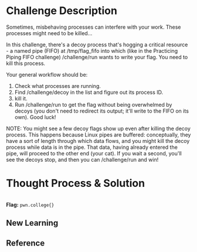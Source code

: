 # Challenge Description
Sometimes, misbehaving processes can interfere with your work. These processes might need to be killed...

In this challenge, there's a decoy process that's hogging a critical resource - a named pipe (FIFO) at /tmp/flag_fifo into which (like in the Practicing Piping FIFO challenge) /challenge/run wants to write your flag. You need to kill this process.

Your general workflow should be:

  1. Check what processes are running.
  2. Find /challenge/decoy in the list and figure out its process ID.
  3. kill it.
  4. Run /challenge/run to get the flag without being overwhelmed by decoys (you don't need to redirect its output; it'll write to the FIFO on its own).
Good luck!

NOTE: You might see a few decoy flags show up even after killing the decoy process. This happens because Linux pipes are buffered: conceptually, they have a sort of length through which data flows, and you might kill the decoy process while data is in the pipe. That data, having already entered the pipe, will proceed to the other end (your cat). If you wait a second, you'll see the decoys stop, and then you can /challenge/run and win!
# Thought Process & Solution

```bash

```
**Flag:** `pwn.college{}`
## New Learning
## Reference
